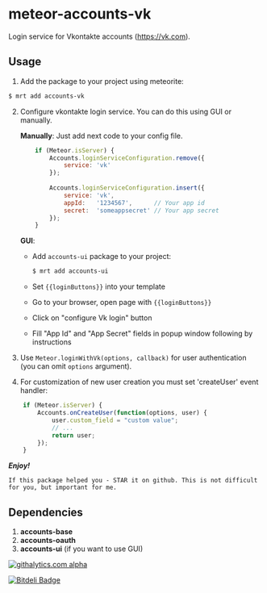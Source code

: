 meteor-accounts-vk
==================

Login service for Vkontakte accounts (https://vk.com).

Usage
-----

1. Add the package to your project using meteorite:
```sh
$ mrt add accounts-vk
```

2. Configure vkontakte login service. You can do this using GUI or manually.
    
    **Manually**: Just add next code to your config file.
    ```js
        if (Meteor.isServer) {
            Accounts.loginServiceConfiguration.remove({
                service: 'vk'
            });
        
            Accounts.loginServiceConfiguration.insert({
                service: 'vk',
                appId:   '1234567',      // Your app id
                secret:  'someappsecret' // Your app secret
            });
        }
    ```

    **GUI**: 
    * Add `accounts-ui` package to your project:
    
        ```sh
        $ mrt add accounts-ui
        ```
    * Set `{{loginButtons}}` into your template
    * Go to your browser, open page with `{{loginButtons}}`
    * Click on "configure Vk login" button
    * Fill "App Id" and "App Secret" fields in popup window following by instructions

3. Use `Meteor.loginWithVk(options, callback)` for user authentication (you can omit `options` argument).

4. For customization of new user creation you must set 'createUser' event handler:
```js
    if (Meteor.isServer) {
        Accounts.onCreateUser(function(options, user) {
            user.custom_field = "custom value";
            // ...
            return user;
        });
    }
```

***Enjoy!***

```
If this package helped you - STAR it on github. This is not difficult for you, but important for me.
```

Dependencies
------------

1. **accounts-base**
2. **accounts-oauth**
3. **accounts-ui** (if you want to use GUI)

[![githalytics.com alpha](https://cruel-carlota.pagodabox.com/63ce76383fc2d7e3e960ca8e44371f44 "githalytics.com")](http://githalytics.com/alexpods/meteor-accounts-vs)

[![Bitdeli Badge](https://d2weczhvl823v0.cloudfront.net/alexpods/meteor-accounts-vk/trend.png)](https://bitdeli.com/free "Bitdeli Badge")

